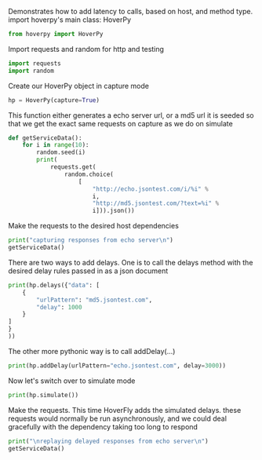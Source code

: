 Demonstrates how to add latency to calls, based on host, and method type. import hoverpy's main class: HoverPy 

```python
from hoverpy import HoverPy

```

Import requests and random for http and testing 

```python
import requests
import random

```

Create our HoverPy object in capture mode 

```python
hp = HoverPy(capture=True)

```

This function either generates a echo server url, or a md5 url it is seeded so that we get the exact same requests on capture as we do on simulate 

```python
def getServiceData():
    for i in range(10):
        random.seed(i)
        print(
            requests.get(
                random.choice(
                    [
                        "http://echo.jsontest.com/i/%i" %
                        i,
                        "http://md5.jsontest.com/?text=%i" %
                        i])).json())

```

Make the requests to the desired host dependencies 

```python
print("capturing responses from echo server\n")
getServiceData()

```

There are two ways to add delays. One is to call the delays method with the desired delay rules passed in as a json document 

```python
print(hp.delays({"data": [
    {
        "urlPattern": "md5.jsontest.com",
        "delay": 1000
    }
]
}
))

```

The other more pythonic way is to call addDelay(...) 

```python
print(hp.addDelay(urlPattern="echo.jsontest.com", delay=3000))

```

Now let's switch over to simulate mode 

```python
print(hp.simulate())

```

Make the requests. This time HoverFly adds the simulated delays. these requests would normally be run asynchronously, and we could deal gracefully with the dependency taking too long to respond 

```python
print("\nreplaying delayed responses from echo server\n")
getServiceData()

```

